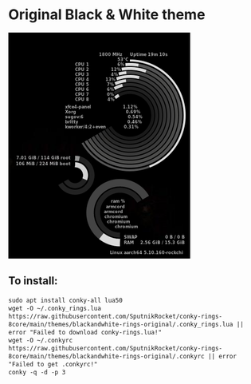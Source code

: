 # Original Black & White theme

![image](https://github.com/SputnikRocket/conky-rings-8core/blob/main/themes/blackandwhite-rings-original/bw_original.png)

## To install: 
```
sudo apt install conky-all lua50
wget -O ~/.conky_rings.lua https://raw.githubusercontent.com/SputnikRocket/conky-rings-8core/main/themes/blackandwhite-rings-original/.conky_rings.lua || error "Failed to download conky-rings.lua!"
wget -O ~/.conkyrc https://raw.githubusercontent.com/SputnikRocket/conky-rings-8core/main/themes/blackandwhite-rings-original/.conkyrc || error "Failed to get .conkyrc!"
conky -q -d -p 3
```
